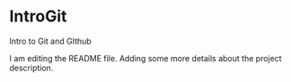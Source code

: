 # IntroGit
Intro to Git and GIthub

I am editing the README file. Adding some more details about the project description.

